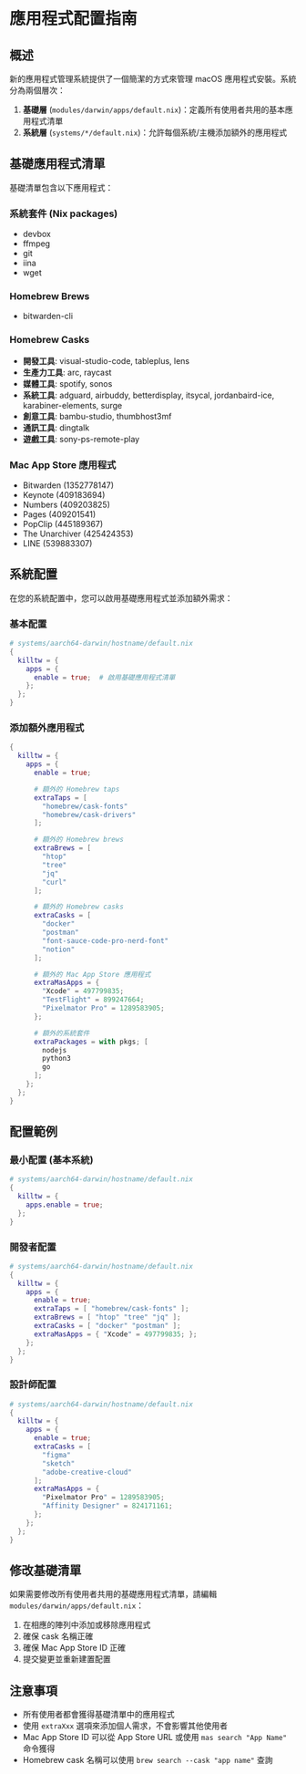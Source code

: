 # 應用程式配置指南

## 概述

新的應用程式管理系統提供了一個簡潔的方式來管理 macOS 應用程式安裝。系統分為兩個層次：

1. **基礎層** (`modules/darwin/apps/default.nix`)：定義所有使用者共用的基本應用程式清單
2. **系統層** (`systems/*/default.nix`)：允許每個系統/主機添加額外的應用程式

## 基礎應用程式清單

基礎清單包含以下應用程式：

### 系統套件 (Nix packages)
- devbox
- ffmpeg  
- git
- iina
- wget

### Homebrew Brews
- bitwarden-cli

### Homebrew Casks
- **開發工具**: visual-studio-code, tableplus, lens
- **生產力工具**: arc, raycast
- **媒體工具**: spotify, sonos
- **系統工具**: adguard, airbuddy, betterdisplay, itsycal, jordanbaird-ice, karabiner-elements, surge
- **創意工具**: bambu-studio, thumbhost3mf
- **通訊工具**: dingtalk
- **遊戲工具**: sony-ps-remote-play

### Mac App Store 應用程式
- Bitwarden (1352778147)
- Keynote (409183694)
- Numbers (409203825)
- Pages (409201541)
- PopClip (445189367)
- The Unarchiver (425424353)
- LINE (539883307)

## 系統配置

在您的系統配置中，您可以啟用基礎應用程式並添加額外需求：

### 基本配置

```nix
# systems/aarch64-darwin/hostname/default.nix
{
  killtw = {
    apps = {
      enable = true;  # 啟用基礎應用程式清單
    };
  };
}
```

### 添加額外應用程式

```nix
{
  killtw = {
    apps = {
      enable = true;

      # 額外的 Homebrew taps
      extraTaps = [
        "homebrew/cask-fonts"
        "homebrew/cask-drivers"
      ];

      # 額外的 Homebrew brews
      extraBrews = [
        "htop"
        "tree"
        "jq"
        "curl"
      ];

      # 額外的 Homebrew casks
      extraCasks = [
        "docker"
        "postman"
        "font-sauce-code-pro-nerd-font"
        "notion"
      ];

      # 額外的 Mac App Store 應用程式
      extraMasApps = {
        "Xcode" = 497799835;
        "TestFlight" = 899247664;
        "Pixelmator Pro" = 1289583905;
      };

      # 額外的系統套件
      extraPackages = with pkgs; [
        nodejs
        python3
        go
      ];
    };
  };
}
```

## 配置範例

### 最小配置 (基本系統)
```nix
# systems/aarch64-darwin/hostname/default.nix
{
  killtw = {
    apps.enable = true;
  };
}
```

### 開發者配置
```nix
# systems/aarch64-darwin/hostname/default.nix
{
  killtw = {
    apps = {
      enable = true;
      extraTaps = [ "homebrew/cask-fonts" ];
      extraBrews = [ "htop" "tree" "jq" ];
      extraCasks = [ "docker" "postman" ];
      extraMasApps = { "Xcode" = 497799835; };
    };
  };
}
```

### 設計師配置
```nix
# systems/aarch64-darwin/hostname/default.nix
{
  killtw = {
    apps = {
      enable = true;
      extraCasks = [
        "figma"
        "sketch"
        "adobe-creative-cloud"
      ];
      extraMasApps = {
        "Pixelmator Pro" = 1289583905;
        "Affinity Designer" = 824171161;
      };
    };
  };
}
```

## 修改基礎清單

如果需要修改所有使用者共用的基礎應用程式清單，請編輯 `modules/darwin/apps/default.nix`：

1. 在相應的陣列中添加或移除應用程式
2. 確保 cask 名稱正確
3. 確保 Mac App Store ID 正確
4. 提交變更並重新建置配置

## 注意事項

- 所有使用者都會獲得基礎清單中的應用程式
- 使用 `extraXxx` 選項來添加個人需求，不會影響其他使用者
- Mac App Store ID 可以從 App Store URL 或使用 `mas search "App Name"` 命令獲得
- Homebrew cask 名稱可以使用 `brew search --cask "app name"` 查詢
